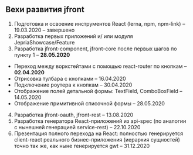 ## Вехи развития jfront

1.	Подготовка и освоение инструментов React (lerna, npm, npm-link) – 19.03.2020 – завершено
2.	Разработка первых приложений и/ или модуля JepriaShowcase/Feature
3.	Разработка jfront-component, jfront-core после первых шагов по пункту 1	– **28.05.2020**
  * Переход между воркстейтами с помощью react-router по кнопкам – **02.04.2020**
  * Отрисовка тулбара с кнопками – 16.04.2020
  * Подключение роутера к кнопкам – 30.04.2020
  * Отображение полей детальной формы: TextField, ComboBoxField 	– 14.05.2020
  *	Отображение примитивной списочной формы – 28.05.2020
4.	Разработка jfront-oauth, jfront-rest – 13.08.2020
5.	Разработка генератора React-приложений из api-spec (по аналогии с нынешней генерацией service-rest) – 22.10.2020
6.	Презентация полного перехода на React: полностью генерируется client-react реального бизнес-приложения (иерархия сущностей) точно так же, как ныне генерируется gwt – 31.12.2020
